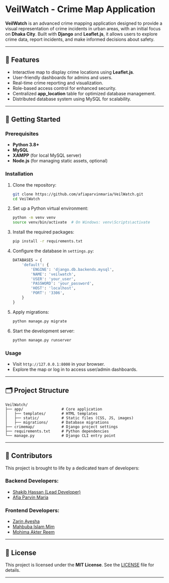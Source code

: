 # VeilWatch - Crime Map Application

**VeilWatch** is an advanced crime mapping application designed to provide a visual representation of crime incidents in urban areas, with an initial focus on **Dhaka City**. Built with **Django** and **Leaflet.js**, it allows users to explore crime data, report incidents, and make informed decisions about safety.

---

## 🌟 Features
- Interactive map to display crime locations using **Leaflet.js**.
- User-friendly dashboards for admins and users.
- Real-time crime reporting and visualization.
- Role-based access control for enhanced security.
- Centralized **app_location** table for optimized database management.
- Distributed database system using MySQL for scalability.

---

## 🚀 Getting Started

### Prerequisites
- **Python 3.8+**
- **MySQL**
- **XAMPP** (for local MySQL server)
- **Node.js** (for managing static assets, optional)

### Installation
1. Clone the repository:
   ```bash
   git clone https://github.com/afiaparvinmaria/VeilWatch.git
   cd VeilWatch
   ```

2. Set up a Python virtual environment:
   ```bash
   python -m venv venv
   source venv/bin/activate  # On Windows: venv\Scripts\activate
   ```

3. Install the required packages:
   ```bash
   pip install -r requirements.txt
   ```

4. Configure the database in `settings.py`:
   ```python
   DATABASES = {
       'default': {
           'ENGINE': 'django.db.backends.mysql',
           'NAME': 'veilwatch',
           'USER': 'your_user',
           'PASSWORD': 'your_password',
           'HOST': 'localhost',
           'PORT': '3306',
       }
   }
   ```

5. Apply migrations:
   ```bash
   python manage.py migrate
   ```

6. Start the development server:
   ```bash
   python manage.py runserver
   ```

### Usage
- Visit `http://127.0.0.1:8000` in your browser.
- Explore the map or log in to access user/admin dashboards.

---

## 🗂️ Project Structure
```
VeilWatch/
├── app/                 # Core application
│   ├── templates/       # HTML templates
│   ├── static/          # Static files (CSS, JS, images)
│   ├── migrations/      # Database migrations
├── crimemap/            # Django project settings
├── requirements.txt     # Python dependencies
└── manage.py            # Django CLI entry point
```

---

## 🤝 Contributors
This project is brought to life by a dedicated team of developers:

### Backend Developers:
- [Shakib Hassan (Lead Developer)](https://github.com/shakib-h)
- [Afia Parvin Maria](https://github.com/afiaparvinmaria)

### Frontend Developers:
- [Zarin Ayesha](https://github.com/Zarinays)
- [Mahbuba Islam Mim](https://github.com/MahbubaMim)
- [Mohima Akter Reem](https://github.com/mohima19)

---

## 📄 License
This project is licensed under the **MIT License**. See the [LICENSE](LICENSE) file for details.

---
